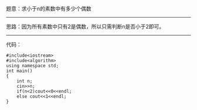 题意：求小于n的素数中有多少个偶数


------------
思路：因为所有素数中只有2是偶数，所以只需判断n是否小于2即可。


------------

代码：
```
#include<iostream>
#include<algorithm>
using namespace std;
int main()
{
    int n;
    cin>>n;
    if(n<2)cout<<0<<endl;
    else cout<<1<<endl;
}
```
